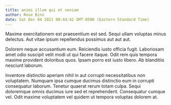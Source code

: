```yaml
---
title: animi illum qui et veniam
author: Rose Bins
date: Sat Dec 04 2021 00:44:42 GMT-0500 (Eastern Standard Time)
---
```

Maxime exercitationem est praesentium est sed. Sequi ullam voluptas minus delectus. Aut vitae ipsum repellendus possimus aut aut aut.

 Dolorem neque accusantium eum. Reiciendis iusto officia fugit. Laboriosam amet odio suscipit velit modi ut qui facere itaque. Odit rem quis tempora maxime provident doloribus quos. Ipsam porro est iusto libero. Ab blanditiis nesciunt laborum.

 Inventore distinctio aperiam nihil in aut corrupti necessitatibus non voluptatem. Numquam ipsa cumque ducimus distinctio eum in corrupti consequatur laborum. Tenetur quaerat rerum totam culpa. Sequi doloremque omnis ducimus iure sed et reprehenderit. Consequatur cumque vel. Odit maxime voluptatem vel quidem ut tempora voluptas dolorem at.